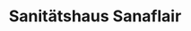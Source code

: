 ---
title: "Sanitätshaus Sanaflair"
url: /korschenbroich/sanitaetshaus-sanaflair/
shop: Sanitätshaus
---